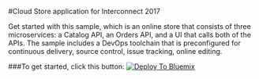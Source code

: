 #Cloud Store application for Interconnect 2017

Get started with this sample, which is an online store that consists of three microservices: a Catalog API, an Orders API, and a UI that calls both of the APIs. The sample includes a DevOps toolchain that is preconfigured for continuous delivery, source control, issue tracking, online editing. 

###To get started, click this button:
[![Deploy To Bluemix](https://bluemix.net/deploy/button_x2.png)](https://console.ng.bluemix.net/devops/setup/deploy/?repository=https%3A//github.com/interconnect2017/CloudStore)

